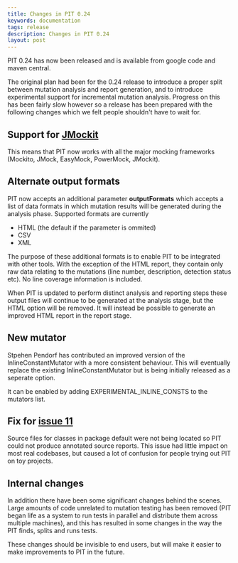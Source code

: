 ```yaml
---
title: Changes in PIT 0.24
keywords: documentation
tags: release
description: Changes in PIT 0.24
layout: post
---
```


PIT 0.24 has now been released and is available from google code and maven central.

<!-- more -->

The original plan had been for the 0.24 release to introduce a proper split between mutation analysis and report generation, and to introduce experimental support for incremental mutation analysis. Progress on this has been fairly slow however so a release has been prepared with the following changes which we felt people shouldn't have to wait for.

## Support for [JMockit](http://code.google.com/p/jmockit/) 

This means that PIT now works with all the major mocking frameworks (Mockito, JMock, EasyMock, PowerMock, JMockit).

## Alternate output formats

PIT now accepts an additional parameter **outputFormats** which accepts a list of data formats in which mutation results will be generated during the analysis phase. Supported formats are currently

 * HTML (the default if the parameter is ommited)
 * CSV
 * XML

The purpose of these additional formats is to enable PIT to be integrated with other tools. With the exception of the HTML report, they contain only raw data relating to the mutations (line number, description, detection status etc). No line coverage information is included.

When PIT is updated to perform distinct analysis and reporting steps these output files will continue to be generated at the analysis stage, 
but the HTML option will be removed. It will instead be possible to generate an improved HTML report in the report stage.

## New mutator

Stpehen Pendorf has contributed an improved version of the InlineConstantMutator with a more consistent behaviour. This will eventually replace the
existing InlineConstantMutator but is being initially released as a seperate option.

It can be enabled by adding EXPERIMENTAL_INLINE_CONSTS to the mutators list.

## Fix for [issue 11](http://code.google.com/p/pitestrunner/issues/detail?id=11)

Source files for classes in package default were not being located so PIT could not produce annotated source reports. This issue had little
impact on most real codebases, but caused a lot of confusion for people trying out PIT on toy projects.

## Internal changes

In addition there have been some significant changes behind the scenes. Large amounts of code unrelated to mutation testing has been removed (PIT began life as a system to run tests in parallel and distribute them across multiple machines), and this has resulted in some changes in the way the PIT finds, splits and runs tests.

These changes should be invisible to end users, but will make it easier to make improvements to PIT in the future.


